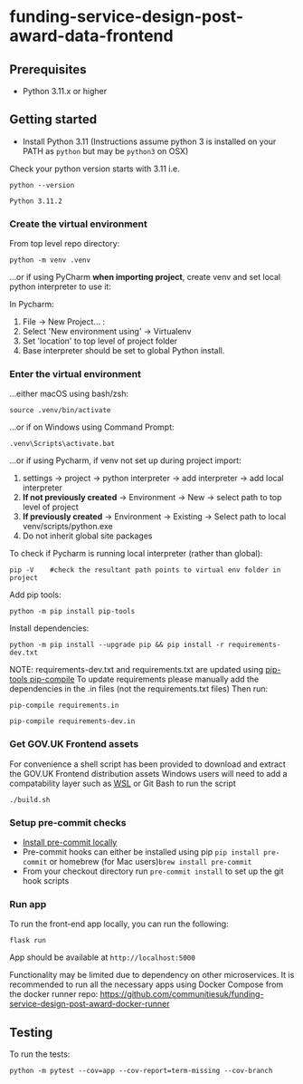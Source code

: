 # funding-service-design-post-award-data-frontend

## Prerequisites

- Python 3.11.x or higher

## Getting started
* Install Python 3.11
(Instructions assume python 3 is installed on your PATH as `python` but may be `python3` on OSX)

Check your python version starts with 3.11 i.e.
```
python --version

Python 3.11.2
```

### Create the virtual environment

From top level repo directory:

```
python -m venv .venv
```

...or if using PyCharm **when importing project**, create venv and set local python interpreter to use it:

In Pycharm:
1) File -> New Project... :
2) Select 'New environment using' -> Virtualenv
3) Set 'location' to top level of project folder
4) Base interpreter should be set to global Python install.

### Enter the virtual environment

...either macOS using bash/zsh:

    source .venv/bin/activate

...or if on Windows using Command Prompt:

    .venv\Scripts\activate.bat

...or if using Pycharm, if venv not set up during project import:

1) settings -> project -> python interpreter -> add interpreter -> add local interpreter
2) **If not previously created** -> Environment -> New -> select path to top level of project
3) **If previously created** -> Environment -> Existing -> Select path to local venv/scripts/python.exe
4) Do not inherit global site packages

To check if Pycharm is running local interpreter (rather than global):

    pip -V    #check the resultant path points to virtual env folder in project

Add pip tools:
```
python -m pip install pip-tools
```

Install dependencies:
```
python -m pip install --upgrade pip && pip install -r requirements-dev.txt
```
NOTE: requirements-dev.txt and requirements.txt are updated using [pip-tools pip-compile](https://github.com/jazzband/pip-tools)
To update requirements please manually add the dependencies in the .in files (not the requirements.txt files)
Then run:

    pip-compile requirements.in

    pip-compile requirements-dev.in

### Get GOV.UK Frontend assets

For convenience a shell script has been provided to download and extract the GOV.UK Frontend distribution assets
Windows users will need to add a compatability layer such as [WSL](https://learn.microsoft.com/en-us/windows/wsl/install) or Git Bash to run the script

```
./build.sh
```

### Setup pre-commit checks

* [Install pre-commit locally](https://pre-commit.com/#installation)
* Pre-commit hooks can either be installed using pip `pip install pre-commit` or homebrew (for Mac users)`brew install pre-commit`
* From your checkout directory run `pre-commit install` to set up the git hook scripts

### Run app
To run the front-end app locally, you can run the following:
```
flask run
```

App should be available at `http://localhost:5000`

Functionality may be limited due to dependency on other microservices. It is recommended to run all the necessary apps using Docker Compose from the docker runner repo:
https://github.com/communitiesuk/funding-service-design-post-award-docker-runner


## Testing

To run the tests:

```shell
python -m pytest --cov=app --cov-report=term-missing --cov-branch
```
